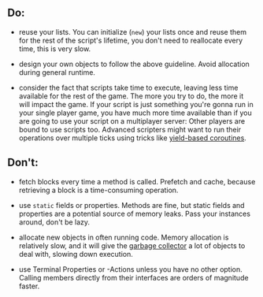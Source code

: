 ## Do:
* reuse your lists. You can initialize (`new`) your lists once and reuse them for the rest of the script's lifetime, you don't need to reallocate every time, this is very slow.

* design your own objects to follow the above guideline. Avoid allocation during general runtime.

* consider the fact that scripts take time to execute, leaving less time available for the rest of the game. The more you try to do, the more it will impact the game. If your script is just something you're gonna run in your single player game, you have much more time available than if you are going to use your script on a multiplayer server: Other players are bound to use scripts too. Advanced scripters might want to run their operations over multiple ticks using tricks like [yield-based coroutines](https://github.com/malware-dev/MDK-SE/wiki/Coroutines---Run-operations-over-multiple-ticks).

## Don't:
* fetch blocks every time a method is called. Prefetch and cache, because retrieving a block is a time-consuming operation.

* use `static` fields or properties. Methods are fine, but static fields and properties are a potential source of memory leaks. Pass your instances around, don't be lazy.

* allocate new objects in often running code. Memory allocation is relatively slow, and it will give the [garbage collector](https://docs.microsoft.com/en-us/dotnet/standard/garbage-collection/) a lot of objects to deal with, slowing down execution.

* use Terminal Properties or -Actions unless you have no other option. Calling members directly from their interfaces are orders of magnitude faster.
